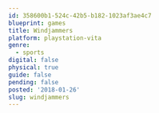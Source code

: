 ```yaml
---
id: 358600b1-524c-42b5-b182-1023af3ae4c7
blueprint: games
title: Windjammers
platform: playstation-vita
genre:
  - sports
digital: false
physical: true
guide: false
pending: false
posted: '2018-01-26'
slug: windjammers
---
```


